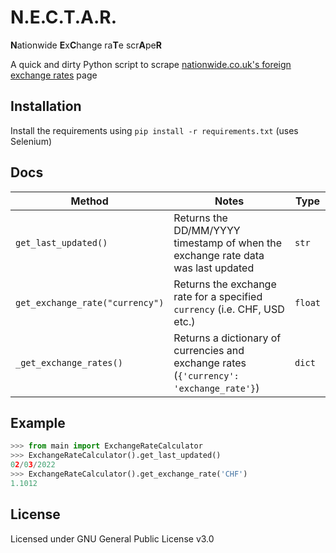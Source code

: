 # N.E.C.T.A.R.
**N**ationwide **E**x**C**hange ra**T**e scr**A**pe**R**

A quick and dirty Python script to scrape [nationwide.co.uk's foreign exchange rates](https://www.nationwide.co.uk/help/payments/foreign-exchange-rates/) page

## Installation
Install the requirements using `pip install -r requirements.txt` (uses Selenium)

## Docs

|           Method |    Notes | Type |
| ---------------- | ---------- | ---- |
| `get_last_updated()` | Returns the DD/MM/YYYY timestamp of when the exchange rate data was last updated | `str` |
| `get_exchange_rate("currency")` | Returns the exchange rate for a specified `currency` (i.e. CHF, USD etc.) | `float` |
| `_get_exchange_rates()` | Returns a dictionary of currencies and exchange rates (`{'currency': 'exchange_rate'}`) | `dict` |

## Example
```python
>>> from main import ExchangeRateCalculator
>>> ExchangeRateCalculator().get_last_updated()
02/03/2022
>>> ExchangeRateCalculator().get_exchange_rate('CHF')
1.1012
```

## License
Licensed under GNU General Public License v3.0
